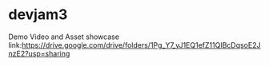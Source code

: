 # devjam3
Demo Video and Asset showcase link:https://drive.google.com/drive/folders/1Pg_Y7_yJ1EQ1efZ11QIBcDqsoE2JnzE2?usp=sharing
